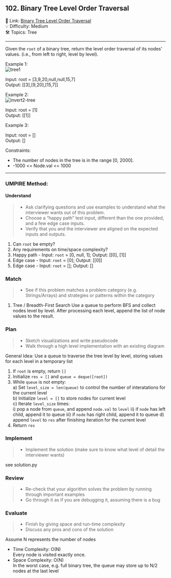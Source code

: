 ## 102. Binary Tree Level Order Traversal
🔗 Link: [Binary Tree Level Order Traversal](https://leetcode.com/problems/binary-tree-level-order-traversal/description/)<br>
💡 Difficulty: Medium<br>
🛠️ Topics: Tree<br>

<hr>

Given the `root` of a binary tree, return the level order traversal of its nodes' values. (i.e., from left to right, level by level).<br>


Example 1:<br>
![tree1](https://github.com/user-attachments/assets/151d9a0f-2ee3-4548-a28b-6e3d7dd043c2)

Input: root = [3,9,20,null,null,15,7]<br>
Output: [[3],[9,20],[15,7]]<br>


Example 2:<br>
![invert2-tree](https://github.com/user-attachments/assets/aa1055b5-fd9d-4f12-a235-5609cb340722)

Input: root = [1]<br>
Output: [[1]]<br>


Example 3:<br>

Input: root = []<br>
Output: []<br>

Constraints:<br>

- The number of nodes in the tree is in the range [0, 2000].
- -1000 <= Node.val <= 1000

<hr>

### UMPIRE Method:
#### Understand

> - Ask clarifying questions and use examples to understand what the interviewer wants out of this problem.
> - Choose a “happy path” test input, different than the one provided, and a few edge case inputs. 
> - Verify that you and the interviewer are aligned on the expected inputs and outputs.
1. Can `root` be empty?<br>
2. Any requirements on time/space complexity?<br>
3. Happy path - Input: `root` = [0, null, 1]; Output: [[0], [1]]
4. Edge case - Input: `root` = [0]; Output: [[0]]
5. Edge case - Input: `root` = []; Output: []

### Match
> - See if this problem matches a problem category (e.g. Strings/Arrays) and strategies or patterns within the category
1. Tree / Breadth-First Search
   Use a queue to perform BFS and collect nodes level by level. After processing each level, append the list of node values to the result.
   
### Plan
> - Sketch visualizations and write pseudocode
> - Walk through a high level implementation with an existing diagram

General Idea: Use a queue to traverse the tree level by level, storing values for each level in a temporary list

1) If `root` is empty, return `[]`
2) Initialize `res = []` and `queue = deque([root])`
3) While `queue` is not empty:<br>
   a) Set `level_size = len(queue)` to control the number of interatations for the current level<br>
   b) Initialize `level = []` to store nodes for current level<br>
   c) Iterate `level_size` times:<br>
      i) pop a node from `queue`, and append `node.val` to `level`
      ii) if `node` has left child, append it to queue
      iii) if `node` has right child, append it to queue
   d) append `level` to `res` after finishing iteration for the current level
4) Return `res`
    
### Implement
> - Implement the solution (make sure to know what level of detail the interviewer wants)

see solution.py

### Review
> - Re-check that your algorithm solves the problem by running through important examples
> - Go through it as if you are debugging it, assuming there is a bug
### Evaluate
> - Finish by giving space and run-time complexity
> - Discuss any pros and cons of the solution

Assume N represents the number of nodes

- Time Complexity: O(N)<br>
  Every node is visited exactly once.
- Space Complexity: O(N)<br>
  In the worst case, e.g. full binary tree, the queue may store up to N/2 nodes at the last level

